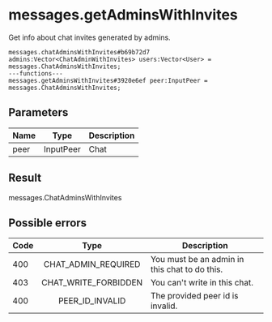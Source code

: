 # messages.getAdminsWithInvites
Get info about chat invites generated by admins.

```
messages.chatAdminsWithInvites#b69b72d7 admins:Vector<ChatAdminWithInvites> users:Vector<User> = messages.ChatAdminsWithInvites;
---functions---
messages.getAdminsWithInvites#3920e6ef peer:InputPeer = messages.ChatAdminsWithInvites;
```

## Parameters
| Name | Type | Description |
| ---- | :----: | ----------- |
| peer | InputPeer | Chat |


## Result
messages.ChatAdminsWithInvites

## Possible errors
| Code | Type | Description |
| ---- | :----: | ----------- |
| 400 | CHAT_ADMIN_REQUIRED | You must be an admin in this chat to do this. |
| 403 | CHAT_WRITE_FORBIDDEN | You can't write in this chat. |
| 400 | PEER_ID_INVALID | The provided peer id is invalid. |


